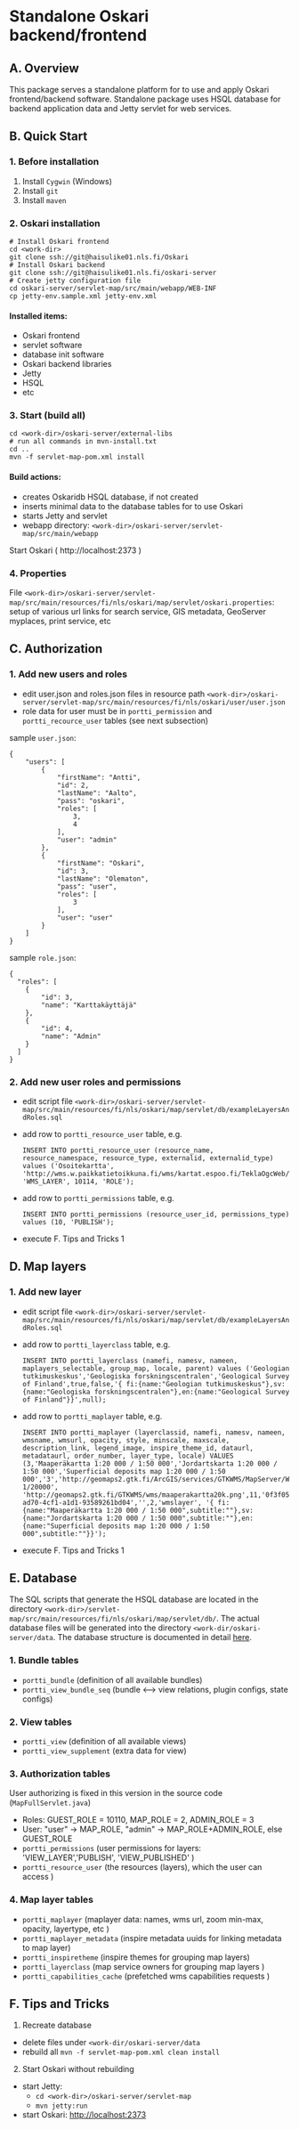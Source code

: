 # Standalone Oskari backend/frontend

## A. Overview

This package serves a standalone platform for to use and apply Oskari frontend/backend software.
Standalone package uses HSQL database for backend application data and Jetty servlet for web services.

## B. Quick Start

### 1. Before installation

1. Install `Cygwin` (Windows)
2. Install `git`
3. Install `maven`

### 2. Oskari installation

    # Install Oskari frontend
    cd <work-dir>
    git clone ssh://git@haisulike01.nls.fi/Oskari
    # Install Oskari backend
    git clone ssh://git@haisulike01.nls.fi/oskari-server
    # Create jetty configuration file
    cd oskari-server/servlet-map/src/main/webapp/WEB-INF
    cp jetty-env.sample.xml jetty-env.xml

#### Installed items:

- Oskari frontend
- servlet software
- database init software
- Oskari backend libraries
- Jetty
- HSQL
- etc

### 3. Start  (build all)

    cd <work-dir>/oskari-server/external-libs
    # run all commands in mvn-install.txt
    cd ..
    mvn -f servlet-map-pom.xml install

#### Build actions:

- creates Oskaridb HSQL database, if not created
- inserts minimal data to the database tables for to use Oskari
- starts Jetty and servlet
- webapp directory: `<work-dir>/oskari-server/servlet-map/src/main/webapp`

Start Oskari  ( http://localhost:2373 )

### 4. Properties

File `<work-dir>/oskari-server/servlet-map/src/main/resources/fi/nls/oskari/map/servlet/oskari.properties`: setup of various url links for search service, GIS metadata, GeoServer myplaces, print service, etc

## C. Authorization

### 1. Add new users and roles
   
* edit user.json and roles.json files in resource path `<work-dir>/oskari-server/servlet-map/src/main/resources/fi/nls/oskari/user/user.json`
* role data for user must be in `portti_permission` and `portti_recource_user` tables (see next subsection)

sample `user.json`:
       
    {
        "users": [
            {
                "firstName": "Antti",
                "id": 2,
                "lastName": "Aalto",
                "pass": "oskari",
                "roles": [
                    3,
                    4
                ],
                "user": "admin"
            },
            {
                "firstName": "Oskari",
                "id": 3,
                "lastName": "Olematon",
                "pass": "user",
                "roles": [
                    3
                ],
                "user": "user"
            }
        ]
    }

sample `role.json`:

    {
      "roles": [
        {
            "id": 3,
            "name": "Karttakäyttäjä"
        },
        {
            "id": 4,
            "name": "Admin"
        }
      ]
    }



### 2. Add new user roles and permissions

* edit script file `<work-dir>/oskari-server/servlet-map/src/main/resources/fi/nls/oskari/map/servlet/db/exampleLayersAndRoles.sql`
* add row to `portti_resource_user` table, e.g.

      INSERT INTO portti_resource_user (resource_name, resource_namespace, resource_type, externalid, externalid_type) values ('Osoitekartta', 'http://wms.w.paikkatietoikkuna.fi/wms/kartat.espoo.fi/TeklaOgcWeb/WMS.ashx?', 'WMS_LAYER', 10114, 'ROLE');

* add row to `portti_permissions` table, e.g.

      INSERT INTO portti_permissions (resource_user_id, permissions_type) values (10, 'PUBLISH');

* execute F. Tips and Tricks 1

## D. Map layers

### 1. Add new layer

* edit script file `<work-dir>/oskari-server/servlet-map/src/main/resources/fi/nls/oskari/map/servlet/db/exampleLayersAndRoles.sql`

* add row to `portti_layerclass` table, e.g.

      INSERT INTO portti_layerclass (namefi, namesv, nameen, maplayers_selectable, group_map, locale, parent) values ('Geologian tutkimuskeskus','Geologiska forskningscentralen','Geological Survey of Finland',true,false,'{ fi:{name:"Geologian tutkimuskeskus"},sv:{name:"Geologiska forskningscentralen"},en:{name:"Geological Survey of Finland"}}',null);

* add row to `portti_maplayer` table, e.g.

      INSERT INTO portti_maplayer (layerclassid, namefi, namesv, nameen, wmsname, wmsurl, opacity, style, minscale, maxscale, description_link, legend_image, inspire_theme_id, dataurl, metadataurl, order_number, layer_type, locale) VALUES (3,'Maaperäkartta 1:20 000 / 1:50 000','Jordartskarta 1:20 000 / 1:50 000','Superficial deposits map 1:20 000 / 1:50 000','3','http://geomaps2.gtk.fi/ArcGIS/services/GTKWMS/MapServer/WMSServer',75,'',100000,10000,'http://www.paikkatietoikkuna.fi/web/guest/maaperakartta-1/20000', 'http://geomaps2.gtk.fi/GTKWMS/wms/maaperakartta20k.png',11,'0f3f054f-ad70-4cf1-a1d1-93589261bd04','',2,'wmslayer', '{ fi:{name:"Maaperäkartta 1:20 000 / 1:50 000",subtitle:""},sv:{name:"Jordartskarta 1:20 000 / 1:50 000",subtitle:""},en:{name:"Superficial deposits map 1:20 000 / 1:50 000",subtitle:""}}');

* execute F. Tips and Tricks 1

## E. Database

The SQL scripts that generate the HSQL database are located in the directory `<work-dir>/servlet-map/src/main/resources/fi/nls/oskari/map/servlet/db/`. The actual database files will be generated into the directory `<work-dir/oskari-server/data`. The database structure is documented in detail [here](/architecture/database).

### 1. Bundle tables

* `portti_bundle` (definition of all available  bundles)
* `portti_view_bundle_seq` (bundle <--> view relations, plugin configs, state configs)

### 2. View tables

* `portti_view` (definition of all available views)
* `portti_view_supplement` (extra data for view)

### 3. Authorization tables

User authorizing is fixed in this version in the source code (`MapFullServlet.java`)
* Roles: GUEST_ROLE = 10110, MAP_ROLE = 2, ADMIN_ROLE = 3
* User: "user" -> MAP_ROLE, "admin" -> MAP_ROLE+ADMIN_ROLE, else GUEST_ROLE
* `portti_permissions` (user permissions for layers: 'VIEW_LAYER','PUBLISH', 'VIEW_PUBLISHED' )
* `portti_resource_user` (the resources (layers), which the user can access )

### 4. Map layer tables

* `portti_maplayer` (maplayer data: names, wms url, zoom min-max, opacity, layertype, etc )
* `portti_maplayer_metadata` (inspire metadata uuids for linking metadata to map layer)
* `portti_inspiretheme`  (inspire themes for grouping map layers)
* `portti_layerclass` (map service owners for grouping map layers )
* `portti_capabilities_cache` (prefetched wms capabilities requests )


## F. Tips and Tricks

1. Recreate database
  - delete files under `<work-dir/oskari-server/data`
  - rebuild all `mvn -f servlet-map-pom.xml clean install`

2. Start Oskari without rebuilding
  - start Jetty:
    - `cd <work-dir>/oskari-server/servlet-map`
    - `mvn jetty:run`
  - start Oskari: [http://localhost:2373](http://localhost:2373)
